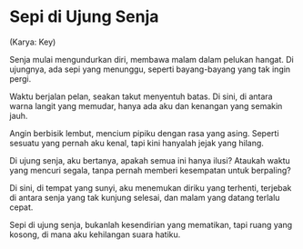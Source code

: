 # Sepi di Ujung Senja
(Karya: Key)

Senja mulai mengundurkan diri,
membawa malam dalam pelukan hangat.
Di ujungnya, ada sepi yang menunggu,
seperti bayang-bayang yang tak ingin pergi.

Waktu berjalan pelan,
seakan takut menyentuh batas.
Di sini, di antara warna langit yang memudar,
hanya ada aku dan kenangan yang semakin jauh.

Angin berbisik lembut,
mencium pipiku dengan rasa yang asing.
Seperti sesuatu yang pernah aku kenal,
tapi kini hanyalah jejak yang hilang.

Di ujung senja, aku bertanya,
apakah semua ini hanya ilusi?
Ataukah waktu yang mencuri segala,
tanpa pernah memberi kesempatan untuk berpaling?

Di sini, di tempat yang sunyi,
aku menemukan diriku yang terhenti,
terjebak di antara senja yang tak kunjung selesai,
dan malam yang datang terlalu cepat.

Sepi di ujung senja,
bukanlah kesendirian yang mematikan,
tapi ruang yang kosong,
di mana aku kehilangan suara hatiku.
